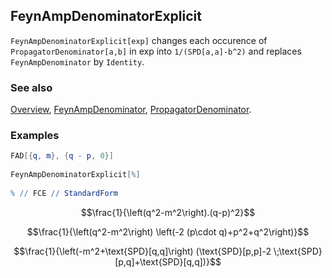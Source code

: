 ## FeynAmpDenominatorExplicit

`FeynAmpDenominatorExplicit[exp]` changes each occurence of `PropagatorDenominator[a,b]` in exp into `1/(SPD[a,a]-b^2)` and replaces `FeynAmpDenominator` by `Identity`.

### See also

[Overview](Extra/FeynCalc.md), [FeynAmpDenominator](FeynAmpDenominator.md), [PropagatorDenominator](PropagatorDenominator.md).

### Examples

```mathematica
FAD[{q, m}, {q - p, 0}] 
 
FeynAmpDenominatorExplicit[%] 
 
% // FCE // StandardForm
```

$$\frac{1}{\left(q^2-m^2\right).(q-p)^2}$$

$$\frac{1}{\left(q^2-m^2\right) \left(-2 (p\cdot q)+p^2+q^2\right)}$$

$$\frac{1}{\left(-m^2+\text{SPD}[q,q]\right) (\text{SPD}[p,p]-2 \;\text{SPD}[p,q]+\text{SPD}[q,q])}$$